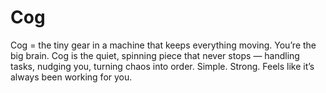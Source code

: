 # Cog
Cog = the tiny gear in a machine that keeps everything moving. You’re the big brain. Cog is the quiet, spinning piece that never stops — handling tasks, nudging you, turning chaos into order. Simple. Strong. Feels like it’s always been working for you.
